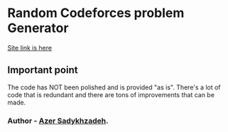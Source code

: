 # Random Codeforces problem Generator
[Site link is here](https://sadykhzadeh.github.io/random-cf-problem/)


## Important point
The code has NOT been polished and is provided "as is". There's a lot of code that is redundant and there are tons of improvements that can be made.

### Author - [Azer Sadykhzadeh](https://github.com/sadykhzadeh).
